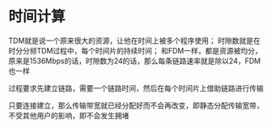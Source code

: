 # 时间计算
TDM就是说一个原来很大的资源，让他在时间上被多个程序使用；
	时隙数就是在时分分频TDM过程中，每个时间片的持续时间；
和FDM一样，都是资源被均分，
	原来是1536Mbps的话，时隙数为24的话，那么每条链路速率就是除以24，FDM也一样

过程要求先建立链路，需要一个链路时间，然后在每个时间片上借助链路进行传输


只要连接建立，那么传输带宽就已经分配好而不会再改变，即静态分配传输宽带，不受其他用户的影响，即不会发生拥堵